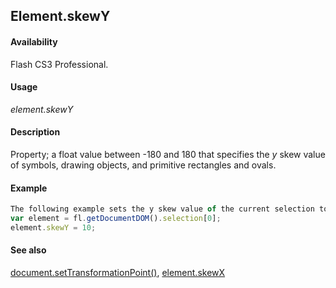 ## Element.skewY

#### Availability

Flash CS3 Professional.

#### Usage

*element.skewY*

#### Description

Property; a float value between -180 and 180 that specifies the *y* skew value of symbols, drawing objects, and primitive rectangles and ovals.

#### Example

```javascript
The following example sets the y skew value of the current selection to 10:
var element = fl.getDocumentDOM().selection[0]; 
element.skewY = 10;

```

#### See also

[document.setTransformationPoint()](../Document_object/docu9939.md), [element.skewX](../Element_object/elemen20.md)
